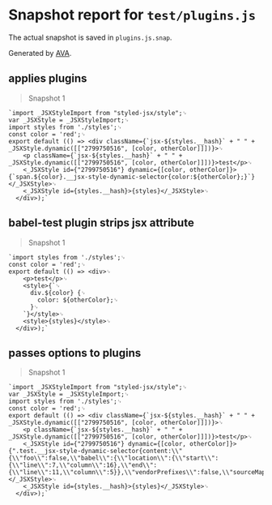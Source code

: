 # Snapshot report for `test/plugins.js`

The actual snapshot is saved in `plugins.js.snap`.

Generated by [AVA](https://ava.li).

## applies plugins

> Snapshot 1

    `import _JSXStyleImport from "styled-jsx/style";␊
    var _JSXStyle = _JSXStyleImport;␊
    import styles from './styles';␊
    const color = 'red';␊
    export default (() => <div className={`jsx-${styles.__hash}` + " " + _JSXStyle.dynamic([["2799750516", [color, otherColor]]])}>␊
        <p className={`jsx-${styles.__hash}` + " " + _JSXStyle.dynamic([["2799750516", [color, otherColor]]])}>test</p>␊
        <_JSXStyle id={"2799750516"} dynamic={[color, otherColor]}>{`span.${color}.__jsx-style-dynamic-selector{color:${otherColor};}`}</_JSXStyle>␊
        <_JSXStyle id={styles.__hash}>{styles}</_JSXStyle>␊
      </div>);`

## babel-test plugin strips jsx attribute

> Snapshot 1

    `import styles from './styles';␊
    const color = 'red';␊
    export default (() => <div>␊
        <p>test</p>␊
        <style>{`␊
          div.${color} {␊
            color: ${otherColor};␊
          }␊
        `}</style>␊
        <style>{styles}</style>␊
      </div>);`

## passes options to plugins

> Snapshot 1

    `import _JSXStyleImport from "styled-jsx/style";␊
    var _JSXStyle = _JSXStyleImport;␊
    import styles from './styles';␊
    const color = 'red';␊
    export default (() => <div className={`jsx-${styles.__hash}` + " " + _JSXStyle.dynamic([["2799750516", [color, otherColor]]])}>␊
        <p className={`jsx-${styles.__hash}` + " " + _JSXStyle.dynamic([["2799750516", [color, otherColor]]])}>test</p>␊
        <_JSXStyle id={"2799750516"} dynamic={[color, otherColor]}>{".test.__jsx-style-dynamic-selector{content:\\"{\\"foo\\":false,\\"babel\\":{\\"location\\":{\\"start\\":{\\"line\\":7,\\"column\\":16},\\"end\\":{\\"line\\":11,\\"column\\":5}},\\"vendorPrefixes\\":false,\\"sourceMaps\\":false,\\"isGlobal\\":false}}\\";}"}</_JSXStyle>␊
        <_JSXStyle id={styles.__hash}>{styles}</_JSXStyle>␊
      </div>);`
